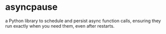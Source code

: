 # asyncpause
a Python library to schedule and persist async function calls, ensuring they run exactly when you need them, even after restarts.
